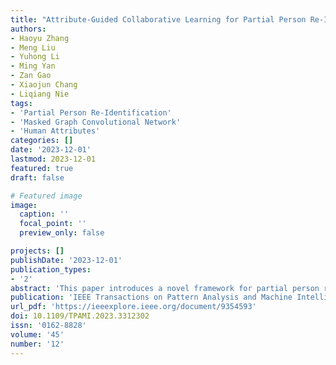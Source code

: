 ```yaml
---
title: "Attribute-Guided Collaborative Learning for Partial Person Re-Identification"
authors:
- Haoyu Zhang
- Meng Liu
- Yuhong Li
- Ming Yan
- Zan Gao
- Xiaojun Chang
- Liqiang Nie
tags:
- 'Partial Person Re-Identification'
- 'Masked Graph Convolutional Network'
- 'Human Attributes'
categories: []
date: '2023-12-01'
lastmod: 2023-12-01
featured: true
draft: false

# Featured image
image:
  caption: ''
  focal_point: ''
  preview_only: false

projects: []
publishDate: '2023-12-01'
publication_types:
- '2'
abstract: 'This paper introduces a novel framework for partial person re-identification, addressing the challenge of image spatial misalignment due to occlusions. The framework utilizes an adaptive threshold-guided masked graph convolutional network and incorporates human attributes to enhance the accuracy of pedestrian representations. Experimental results demonstrate its effectiveness across multiple public datasets.'
publication: 'IEEE Transactions on Pattern Analysis and Machine Intelligence'
url_pdf: 'https://ieeexplore.ieee.org/document/9354593'
doi: 10.1109/TPAMI.2023.3312302
issn: '0162-8828'
volume: '45'
number: '12'
---
```

